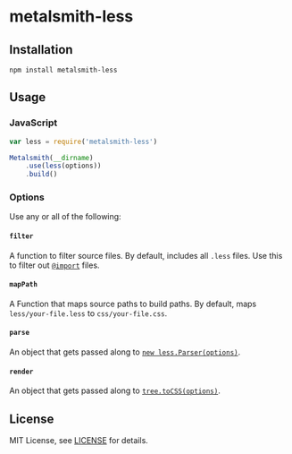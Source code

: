 # metalsmith-less

## Installation

```
npm install metalsmith-less
```

## Usage

### JavaScript

```js
var less = require('metalsmith-less')

Metalsmith(__dirname)
    .use(less(options))
    .build()
```

### Options

Use any or all of the following:

#### `filter`

A function to filter source files. By default, includes all `.less` files. Use this to filter out [`@import`][1] files.

#### `mapPath`

A Function that maps source paths to build paths. By default, maps `less/your-file.less` to `css/your-file.css`.

#### `parse`

An object that gets passed along to [`new less.Parser(options)`][2].

#### `render`

An object that gets passed along to [`tree.toCSS(options)`][2].

## License

MIT License, see [LICENSE](https://github.com/christophercliff/metalsmith-less/blob/master/LICENSE.md) for details.

[1]: http://lesscss.org/features/#features-overview-feature-importing
[2]: https://github.com/less/less.js/
